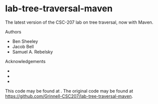 # lab-tree-traversal-maven

The latest version of the CSC-207 lab on tree traversal, now with Maven.

Authors

* Ben Sheeley
* Jacob Bell
* Samuel A. Rebelsky

Acknowledgements

*
*
*

This code may be found at <URL>. The original code may be found at <https://github.com/Grinnell-CSC207/lab-tree-traversal-maven>.

